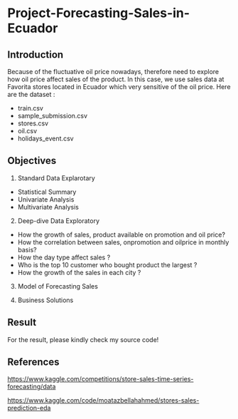 # Project-Forecasting-Sales-in-Ecuador

## Introduction 
Because of the fluctuative oil price nowadays, therefore need to explore how oil price affect sales of the product. In this case, we use sales data at Favorita stores located in Ecuador which very sensitive of the oil price. 
Here are the dataset : 
- train.csv
- sample_submission.csv
- stores.csv
- oil.csv
- holidays_event.csv

## Objectives 
1. Standard Data Explarotary
  * Statistical Summary
  * Univariate Analysis
  * Multivariate Analysis

2.  Deep-dive Data Exploratory
  * How the growth of sales, product available on promotion and oil price?
  * How the correlation between sales, onpromotion and oilprice in monthly basis?
  * How the day type affect sales ?
  * Who is the top 10 customer who bought product the largest ?
  * How the growth of the sales in each city ?

3. Model of Forecasting Sales

4. Business Solutions

## Result
For the result, please kindly check my source code!

## References
https://www.kaggle.com/competitions/store-sales-time-series-forecasting/data

https://www.kaggle.com/code/moatazbellahahmed/stores-sales-prediction-eda 

